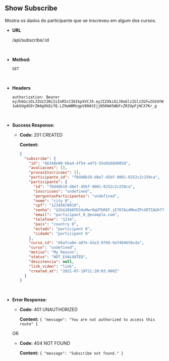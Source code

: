 ## **Show Subscribe**

Mostra os dados do participante que se inscreveu em algum dos cursos.

- **URL**

  /api/subscribe/:id

</br>

- **Method:**

  `GET`

</br>

- **Headers**

  `authorization: Bearer eyJhbGciOiJIUzI1NiIsInR5cCI6IkpXVCJ9.eyJIZXkiOiJ0aGlzIGlzIGFuIGV4YW1wbGUgdG9rZW4gOkQifQ.LZ9wWBMzgpV80AtEjjN5KW45WbFcZRZ4pFjHCX7Kr_g`

</br>

- **Success Response:**

  - **Code:** 201 CREATED

    **Content:**

    ```json
    {
      "subscribe": {
        "id": "66348e90-6ba4-4f54-a4f3-55e9268d0859",
        "avaliacoes": [],
        "provasInscricoes": [],
        "participante_id": "f8d40b19-d8e7-45bf-9001-8252c2c250ca",
        "participante": {
          "id": "f8d40b19-d8e7-45bf-9001-8252c2c250ca",
          "inscricoes": "undefined",
          "perguntasParticipantes": "undefined",
          "nome": "city 0",
          "cpf": "12345678910",
          "senha": "$2b$10$6FD3duMwr0qUTbREF.jE7O7AidMeeZPcGRTIAUh77Ml/jbpVnUYwy",
          "email": "participant_0_@example.com",
          "telefone": "1234",
          "pais": "country 0",
          "estado": "participant 0",
          "cidade": "participant 0"
        },
        "curso_id": "d4a7ca8e-a07e-41e3-9769-9a7484650cda",
        "curso": "undefined",
        "motivo": "My Reason",
        "status": "NOT_EVALUATED",
        "desistencia": null,
        "link_video": "link",
        "created_at": "2021-07-19T21:20:03.000Z"
      }
    }
    ```

</br>

- **Error Response:**

  - **Code:** 401 UNAUTHORIZED

    **Content:** `{ "message": "You are not authorized to access this route" }`

  OR

  - **Code:** 404 NOT FOUND

    **Content:** `{ "message": "Subscribe not found." }`
